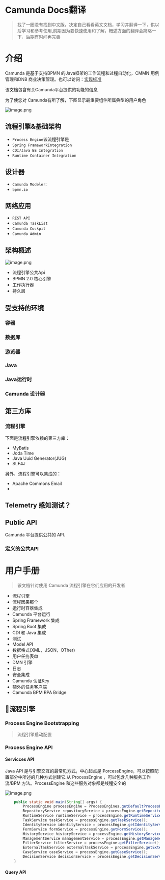 # Camunda Docs翻译

> 找了一圈没有找到中文版，决定自己看看英文文档，学习并翻译一下，供以后学习和参考使用,前期因为要快速使用和了解，概述方面的翻译会简略一下，后期有时间再完善

# 介绍

Camunda 是基于支持BPMN 的Java框架的工作流程和过程自动化，CMMN 用例管理和DNB 商业决策管理。也可以访问：[实现标准](https://docs.camunda.org/manual/7.14/introduction/implemented-standards/)

该文档包含有关Camunda平台提供的功能的信息

为了使您对 Camunda有所了解，下图显示最重要组件所属典型的用户角色

![image.png](http://ww1.sinaimg.cn/large/006rAlqhgy1gocuks6c23j30lo0cdaax.jpg)



## 流程引擎&基础架构

- `Process Engine`该流程引擎是
- `Spring FrameworkIntegration`
- `CDI/Java EE Integration`
- `Runtime Container Integration`

## 设计器

- `Camunda Modeler`:
- `bpmn.io`

## 网络应用

- `REST API`
- `Camunda TaskList`
- `Camunda Cockpit`
- `Camunda Admin`



## 架构概述





![image.png](http://ww1.sinaimg.cn/large/006rAlqhgy1gocuugzrhcj30d50a8gly.jpg)

- 流程引擎公共Api
- BPMN 2.0 核心引擎
- 工作执行器
- 持久层

## 受支持的环境

### 容器

### 数据库

### 游览器

### Java

### Java运行时

### Camunda 设计器





## 第三方库

### 流程引擎

下面是流程引擎依赖的第三方库：

- MyBatis
- Joda Time
- Java Uuid Generator(JUG)
- SLF4J

另外，流程引擎可以集成的：

- Apache Commons Email
- 

## Telemetry 感知测试？



## Public API

Camunda 平台提供公共的 API. 

### 定义的公共API



# 用户手册

> 该文档针对使用 Camunda 流程引擎在它们应用的开发者

- 流程引擎
- 流程因果那个
- 运行时容器集成
- Camunda 平台运行
- Spring Framework 集成
- Spring Boot 集成
- CDI 和 Java 集成
- 测试
- Model API
- 数据格式(XML，JSON，OTher)
- 用户任务表单
- DMN 引擎
- 日志
- 安全集成
- Camunda 认证Key
- 额外的任务客户端
- Camunda BPM RPA Bridge



## 🌟流程引擎

### Process Engine Bootstrapping

> 流程引擎启动配置

### Process Engine API

#### Servicces API

Java API 是与引擎交互的最常见方式，中心起点是 PorcessEngine，可以按照配置部分中所述的几种方式创建它.从 ProcessEngine ，可以包含几种服务工作流/BPM 方法。ProcessEngine 和这些服务对象都是线程安全的

![image.png](http://ww1.sinaimg.cn/large/006rAlqhgy1gocvqmdozyj30ss0fr75l.jpg)



```java
    public static void main(String[] args) {
        ProcessEngine processEngine = ProcessEngines.getDefaultProcessEngine();
        RepositoryService repositoryService = processEngine.getRepositoryService();
        RuntimeService runtimeService = processEngine.getRuntimeService();
        TaskService taskService = processEngine.getTaskService();
        IdentityService identityService = processEngine.getIdentityService();
        FormService formService = processEngine.getFormService();
        HistoryService historyService = processEngine.getHistoryService();
        ManagementService managementService = processEngine.getManagementService();
        FilterService filterService = processEngine.getFilterService();
        ExternalTaskService externalTaskService = processEngine.getExternalTaskService();
        CaseService caseService = processEngine.getCaseService();
        DecisionService decisionService = processEngine.getDecisionService();
    }
```

#### Query API

